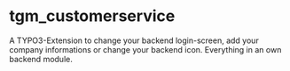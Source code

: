 # tgm_customerservice
A TYPO3-Extension to change your backend login-screen, add your company informations or change your backend icon. Everything in an own backend module.